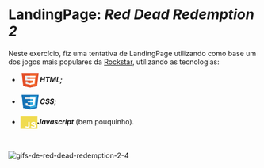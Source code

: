 <h1> LandingPage: <em>Red Dead Redemption 2</em> </h1>

<p>Neste exercício, fiz uma tentativa de LandingPage utilizando como base
um dos jogos mais populares da <a href="https://www.rockstargames.com/" target="_blank">Rockstar</a>, utilizando as tecnologias:</p>
<p>
  <ul>
    <p><li><img alt="logo-HTML" align="center" height="30" width="40" src="https://raw.githubusercontent.com/devicons/devicon/master/icons/html5/html5-original.svg"><strong><em>HTML;</em></strong></p>
    <p><li><img align="center" alt="logo-CSS" height="30" width="40" src="https://raw.githubusercontent.com/devicons/devicon/master/icons/css3/css3-original.svg"><strong><em>CSS;</em></strong></p>
    <p><li><img align="center" alt="logo-Js" height="25" width="35" src="https://raw.githubusercontent.com/devicons/devicon/master/icons/javascript/javascript-plain.svg"><strong><em>Javascript</em></strong> (bem pouquinho).</p>
  </ul>
  
  <br>
  
 ![gifs-de-red-dead-redemption-2-4](https://user-images.githubusercontent.com/88558114/225211191-3654dbc0-38fa-487a-a296-00ba0af0ada7.gif)
